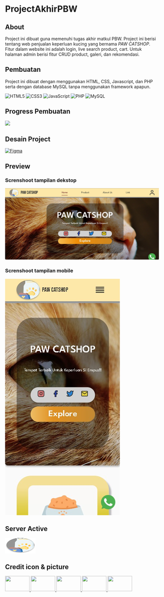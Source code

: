 # ProjectAkhirPBW

## About

Project ini dibuat guna memenuhi tugas akhir matkul PBW. Project ini berisi tentang web penjualan keperluan kucing yang bernama _PAW CATSHOP_. Fitur dalam website ini adalah login, live search product, cart. Untuk halaman admin berisi fitur CRUD product, galeri, dan rekomendasi.

## Pembuatan

Project ini dibuat dengan menggunakan HTML, CSS, Javascript, dan PHP serta dengan database MySQL tanpa menggunakan framework apapun.

![HTML5](https://img.shields.io/badge/html5-%23E34F26.svg?style=for-the-badge&logo=html5&logoColor=white) ![CSS3](https://img.shields.io/badge/css3-%231572B6.svg?style=for-the-badge&logo=css3&logoColor=white) ![JavaScript](https://img.shields.io/badge/javascript-%23323330.svg?style=for-the-badge&logo=javascript&logoColor=%23F7DF1E) ![PHP](https://img.shields.io/badge/php-%23777BB4.svg?style=for-the-badge&logo=php&logoColor=white) ![MySQL](https://img.shields.io/badge/mysql-%2300f.svg?style=for-the-badge&logo=mysql&logoColor=white)

## Progress Pembuatan

![](https://geps.dev/progress/50)

## Desain Project

[![Figma](https://img.shields.io/badge/figma-%23F24E1E.svg?style=for-the-badge&logo=figma&logoColor=white)](https://www.figma.com/file/qU9KS3Dj7fcQkBOTBMsSAm/Desain-Project-Akhir?node-id=37%3A422&t=dHvpaZ3oAyKyycpI-1)

## Preview

### Screnshoot tampilan dekstop

![Screnshoot Preview Home Web](public/img/previewWeb.jpg)

### Screnshoot tampilan mobile
![Screnshoot Preview Home Web](public/img/previewWebMobile.jpg)

## Server Active
<a href="https://222111873.student.stis.ac.id/" target="_blank">
  <img src="public/img/logo.png" width="100" height="50">
</a>

## Credit icon & picture
<a href="https://www.flaticon.com" target="_blank">
  <img src="https://media.flaticon.com/dist/min/img/logo/flaticon_negative.svg" width="80" height="50">
</a>
<a href="https://feathericons.com" target="_blank">
  <img src="https://www.evernote.design/assets/images/feathericons.jpg" width="80" height="50">
</a>
<a href="https://fontawesome.com" target="_blank">
  <img src="https://pbs.twimg.com/profile_images/1491038861224517637/s-H1KgWO_400x400.png" width="80" height="50">
</a>
<a href="https://www.freepik.com" target="_blank">
  <img src="https://yt3.googleusercontent.com/cAxYWAR5GsbYphyuO-9ObBFJ75E5X5Uy-45T0hS1DrY0CUxX_VG5jy-IA6NzGxzvI4609nVfGw=s900-c-k-c0x00ffffff-no-rj" width="80" height="50">
</a>
<a href="https://unsplash.com/s/photos/cat-eating" target="_blank">
  <img src="https://logowik.com/content/uploads/images/unsplash8609.jpg" width="80" height="50">
</a>


